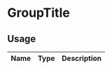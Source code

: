 <!-- 
This is an auto-generated markdown. 
You can change it in "src/atoms/GroupTitle.tsx" and run build:docs to update this file.
-->
# GroupTitle

## Usage
| Name        | Type           | Description  |
| ----------- |:--------------:| ------------:|

